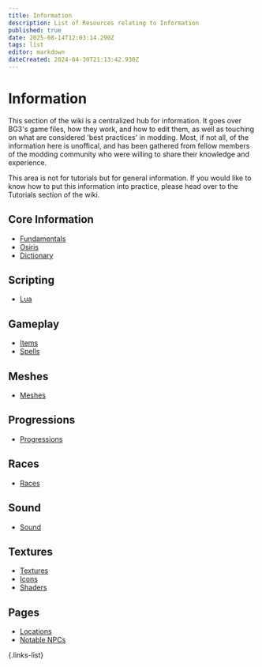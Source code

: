 ```yaml
---
title: Information
description: List of Resources relating to Information
published: true
date: 2025-08-14T12:03:14.290Z
tags: list
editor: markdown
dateCreated: 2024-04-30T21:13:42.930Z
---
```


# Information

This section of the wiki is a centralized hub for information. It goes over BG3's game files, how they work, and how to edit them, as well as touching on what are considered 'best practices' in modding. Most, if not all, of the information here is unoffical, and has been gathered from fellow members of the modding community who were willing to share their knowledge and experience.

This area is not for tutorials but for general information. If you would like to know how to put this information into practice, please head over to the Tutorials section of the wiki.
<!-- For the sake of organisation the information here has been divided up into sections: **Core Information**, **Scripting**, **Gameplay**, **Meshes**, **Races**, **Textures**, **Sound**, and **Gameplay**. -->


## Core Information


- [Fundamentals](/Information/fundamental)
- [Osiris](Osiris) 
- [Dictionary](/Information/dictionary)

Scripting
-
<!-- - [Lua](/Information/Lua) -->
- [Lua](/Tutorials/ScriptExtender/the_basics_of_lua)

Gameplay
-
- [Items](/Information/Items)
- [Spells](Spells)

Meshes
-
- [Meshes](Meshes)

Progressions
-
- [Progressions](https://wiki.bg3.community/en/Information/progression)

Races
-
- [Races](https://wiki.bg3.community/en/Information/races)

Sound
-
- [Sound](/Information/Sound)

Textures
-
- [Textures](/Information/Textures)
- [Icons](https://wiki.bg3.community/Tutorials/Icons/Icon-Creation)
- [Shaders](/Information/Textures/Shaders)

## Pages



- [Locations](/Information/Locations) <!--to do: move to references-->
- [Notable NPCs](Notable-NPCs) <!--to do: move to references-->





{.links-list}


